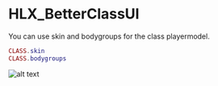 # HLX_BetterClassUI

You can use skin and bodygroups for the class playermodel.

```lua
CLASS.skin 
CLASS.bodygroups 
```

![alt text](https://i.ibb.co/8L81rVqw/image.png)
